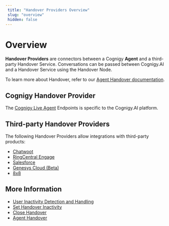```yaml
---
 title: "Handover Providers Overview" 
 slug: "overview" 
 hidden: false 
---
```

# Overview

**Handover Providers** are connectors between a Cognigy **Agent** and a third-party Handover Service. Conversations can be passed between Cognigy.AI and a Handover Service using the Handover Node.

To learn more about Handover, refer to our [Agent Handover documentation](../../ai/tools/agent-handover.md).

## Cognigy Handover Provider

<div class="divider"></div>

The [Cognigy Live Agent](live-agent-handover.md) Endpoints is specific to the Cognigy.AI platform.

## Third-party Handover Providers

<div class="divider"></div>

The following Handover Providers allow integrations with third-party products:

- [Chatwoot](chatwoot-handover.md)
- [RingCentral Engage](ringcentralengage-handover.md)
- [Salesforce](salesforce-handover.md) 
- [Genesys Cloud (Beta)](genesys-cloud-guest-chat.md) 
- [8x8](8x8.md)

## More Information

- [User Inactivity Detection and Handling](user-inactivity-detection.md)
- [Set Handover Inactivity](../flow-nodes/other-nodes/set-handover-inactivity.md)
- [Close Handover](../flow-nodes/other-nodes/close-handover.md)
- [Agent Handover](../tools/agent-handover.md)
